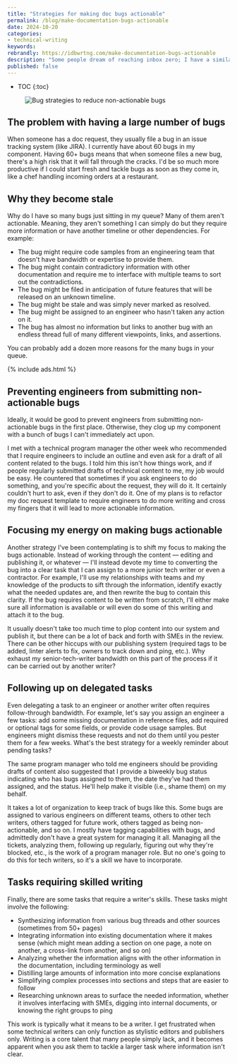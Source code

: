 ```yaml
---
title: "Strategies for making doc bugs actionable"
permalink: /blog/make-documentation-bugs-actionable
date: 2024-10-20
categories:
- technical-writing
keywords: 
rebrandly: https://idbwrtng.com/make-documentation-bugs-actionable
description: "Some people dream of reaching inbox zero; I have a similar dream for doc bugs: I want to get my bug count to zero, or close to it. To try to achieve this, I've started focusing my energy on analyzing why some bugs aren't actionable."
published: false
---
```


* TOC
{:toc}

<figure><img style="max-width: 600px" src="{{site.media}}/bugplanningandstrategy.jpeg" alt="Bug strategies to reduce non-actionable bugs" /></figure>

## The problem with having a large number of bugs

When someone has a doc request, they usually file a bug in an issue tracking system (like JIRA). I currently have about 60 bugs in my component. Having 60+ bugs means that when someone files a new bug, there's a high risk that it will fall through the cracks. I'd be so much more productive if I could start fresh and tackle bugs as soon as they come in, like a chef handling incoming orders at a restaurant.

## Why they become stale

Why do I have so many bugs just sitting in my queue? Many of them aren't actionable. Meaning, they aren't something I can simply do but they require more information or have another timeline or other dependencies. For example:

- The bug might require code samples from an engineering team that doesn't have bandwidth or expertise to provide them.
- The bug might contain contradictory information with other documentation and require me to interface with multiple teams to sort out the contradictions.
- The bug might be filed in anticipation of future features that will be released on an unknown timeline.
- The bug might be stale and was simply never marked as resolved.
- The bug might be assigned to an engineer who hasn't taken any action on it.
- The bug has almost no information but links to another bug with an endless thread full of many different viewpoints, links, and assertions.

You can probably add a dozen more reasons for the many bugs in your queue.

{% include ads.html %}

## Preventing engineers from submitting non-actionable bugs

Ideally, it would be good to prevent engineers from submitting non-actionable bugs in the first place. Otherwise, they clog up my component with a bunch of bugs I can't immediately act upon. 

I met with a technical program manager the other week who recommended that I require engineers to include an outline and even ask for a draft of all content related to the bugs. I told him this isn't how things work, and if people regularly submitted drafts of technical content to me, my job would be easy. He countered that sometimes if you ask engineers to do something, and you're specific about the request, they will do it. It certainly couldn't hurt to ask, even if they don't do it. One of my plans is to refactor my doc request template to require engineers to do more writing and cross my fingers that it will lead to more actionable information.

## Focusing my energy on making bugs actionable

Another strategy I've been contemplating is to shift my focus to making the bugs actionable. Instead of working through the content — editing and publishing it, or whatever — I'll instead devote my time to converting the bug into a clear task that I can assign to a more junior tech writer or even a contractor. For example, I'll use my relationships with teams and my knowledge of the products to sift through the information, identify exactly what the needed updates are, and then rewrite the bug to contain this clarity. If the bug requires content to be written from scratch, I'll either make sure all information is available or will even do some of this writing and attach it to the bug.

It usually doesn't take too much time to plop content into our system and publish it, but there can be a lot of back and forth with SMEs in the review. There can be other hiccups with our publishing system (required tags to be added, linter alerts to fix, owners to track down and ping, etc.). Why exhaust my senior-tech-writer bandwidth on this part of the process if it can be carried out by another writer? 

## Following up on delegated tasks

Even delegating a task to an engineer or another writer often requires follow-through bandwidth. For example, let's say you assign an engineer a few tasks: add some missing documentation in reference files, add required or optional tags for some fields, or provide code usage samples. But engineers might dismiss these requests and not do them until you pester them for a few weeks. What's the best strategy for a weekly reminder about pending tasks? 

The same program manager who told me engineers should be providing drafts of content also suggested that I provide a biweekly bug status indicating who has bugs assigned to them, the date they've had them assigned, and the status. He'll help make it visible (i.e., shame them) on my behalf.

It takes a lot of organization to keep track of bugs like this. Some bugs are assigned to various engineers on different teams, others to other tech writers, others tagged for future work, others tagged as being non-actionable, and so on. I mostly have tagging capabilities with bugs, and admittedly don't have a great system for managing it all. Managing all the tickets, analyzing them, following up regularly, figuring out why they're blocked, etc., is the work of a program manager role. But no one's going to do this for tech writers, so it's a skill we have to incorporate.

## Tasks requiring skilled writing

Finally, there are some tasks that require a writer's skills. These tasks might involve the following:

- Synthesizing information from various bug threads and other sources (sometimes from 50+ pages)
- Integrating information into existing documentation where it makes sense (which might mean adding a section on one page, a note on another, a cross-link from another, and so on)
- Analyzing whether the information aligns with the other information in the documentation, including terminology as well
- Distilling large amounts of information into more concise explanations
- Simplifying complex processes into sections and steps that are easier to follow
- Researching unknown areas to surface the needed information, whether it involves interfacing with SMEs, digging into internal documents, or knowing the right groups to ping

This work is typically what it means to be a writer. I get frustrated when some technical writers can only function as stylistic editors and publishers only. Writing is a core talent that many people simply lack, and it becomes apparent when you ask them to tackle a larger task where information isn't clear.